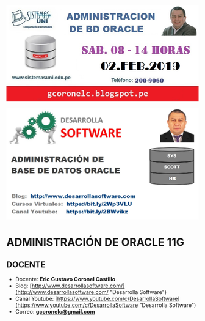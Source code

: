 ![ADMINISTRACION DE BD ORACLE](https://raw.githubusercontent.com/gcoronelc/SISTUNI-ORACLE-ADM-002/master/Img/ORA-ADM-002B.JPG)

![ADMINISTRACIÓN DE ORACLE 11G](https://raw.githubusercontent.com/gcoronelc/ORACLE-ADM-11G/master/img/orac_adm.jpg)

# ADMINISTRACIÓN DE ORACLE 11G #



## DOCENTE ##

- Docente: **Eric Gustavo Coronel Castillo**
- Blog: [http://www.desarrollasoftware.com/](http://www.desarrollasoftware.com/ "Desarrolla Software")
- Canal Youtube: [https://www.youtube.com/c/DesarrollaSoftware](https://www.youtube.com/c/DesarrollaSoftware "Desarrolla Software")
- Correo: **gcoronelc@gmail.com**


